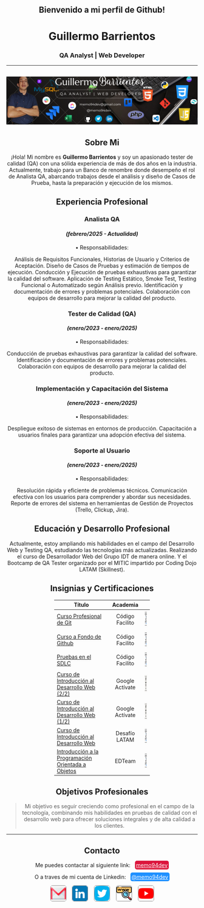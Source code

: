 <style>
   h1, h2, h3, h4, p {
      text-align: center;
   }
   .icon {
      text-align: center;
      margin: 2em;
   }
   table {
      margin: auto;
      /*border-collapse: collapse;*/
      width: 50%;
  }

</style>
## Bienvenido a mi perfil de Github! 
# Guillermo Barrientos
### QA Analyst | Web Developer
--- 
![imagen de portada](img/portadagithub-icons4.png)
---
## Sobre Mi
¡Hola! Mi nombre es **Guillermo Barrientos** y soy un apasionado tester de calidad (QA) con una sólida experiencia de más de dos años en la industria. Actualmente, trabajo para un Banco de renombre donde desempeño el rol de Analista QA, abarcando trabajos desde el análisis y diseño de Casos de Prueba, hasta la preparación y ejecución de los mismos.
## Experiencia Profesional
### Analista QA
#### *(febrero/2025 - Actualidad)*  
•	Responsabilidades:

Análisis de Requisitos Funcionales, Historias de Usuario y Criterios de Aceptación.
Diseño de Casos de Pruebas y estimación de tiempos de ejecución.
Conducción y Ejecución de pruebas exhaustivas para garantizar la calidad del software.
Aplicación de Testing Estático, Smoke Test, Testing Funcional o Automatizado según Análisis previo.
Identificación y documentación de errores y problemas potenciales.
Colaboración con equipos de desarrollo para mejorar la calidad del producto.
### Tester de Calidad (QA)
#### *(enero/2023 - enero/2025)*  
•	Responsabilidades:

Conducción de pruebas exhaustivas para garantizar la calidad del software.
Identificación y documentación de errores y problemas potenciales.
Colaboración con equipos de desarrollo para mejorar la calidad del producto.
### Implementación y Capacitación del Sistema
#### *(enero/2023 - enero/2025)*  
•	Responsabilidades:

Despliegue exitoso de sistemas en entornos de producción.
Capacitación a usuarios finales para garantizar una adopción efectiva del sistema.
### Soporte al Usuario
#### *(enero/2023 - enero/2025)*  
•	Responsabilidades:

Resolución rápida y eficiente de problemas técnicos.
Comunicación efectiva con los usuarios para comprender y abordar sus necesidades.
Reporte de errores del sistema en herramientas de Gestión de Proyectos (Trello, Clickup, Jira).
## Educación y Desarrollo Profesional
Actualmente, estoy ampliando mis habilidades en el campo del Desarrollo Web y Testing QA, estudiando las tecnologías más actualizadas.
Realizando el curso de Desarrollador Web del Grupo IDT de manera online.
Y el Bootcamp de QA Tester organizado por el MITIC impartido por Coding Dojo LATAM (Skillnest).
## Insignias y Certificaciones
| Título | Academia | |
|--|:--:|:--:|
| [Curso Profesional de Git](https://codigofacilito.com/certificates/591f934a-c4a5-484e-a14b-960719b4733f) | Código Facilito | <img alt="Certificado" src="./img/certificado_online.png" width="45px" height="45px"> |
| [Curso a Fondo de Github](https://codigofacilito.com/certificates/086fb020-5f66-4c2c-8cad-805bb8bdc3a8) | Código Facilito | <img alt="Certificado" src="./img/certificado_online.png" width="45px" height="45px"> |
| [Pruebas en el SDLC](https://codigofacilito.com/certificates/a08ccf77-c692-428d-be11-e45d77b2a07d) | Código Facilito | <img alt="Certificado" src="./img/certificado_online.png" width="45px" height="45px"> |
| [Curso de Introducción al Desarrollo Web (2/2)](https://skillshop.exceedlms.com/student/award/ybe3W1yePMouTRaibU19VW4a) | Google Actívate | <img alt="Certificado" src="./img/insignia_online.png" width="45px" height="45px"> |
| [Curso de Introducción al Desarrollo Web (1/2)](https://skillshop.exceedlms.com/student/award/dQBjEhfMPrMqABFRm5HmPmGr) | Google Actívate | <img alt="Certificado" src="./img/insignia_online.png" width="45px" height="45px"> |
| [Curso de Introducción al Desarrollo Web](https://cursos.desafiolatam.com/certificates/fnc0ax1amy) | Desafío LATAM | <img alt="Certificado" src="./img/certificado_online.png" width="45px" height="45px"> |
| [Introducción a la Programación Orientada a Objetos](https://ed.team/u/memo94dev/curso/poo) | EDTeam | <img alt="Certificado" src="./img/certificado_online.png" width="45px" height="45px"> |

## Objetivos Profesionales
> Mi objetivo es seguir creciendo como profesional en el campo de la tecnología, combinando mis habilidades en pruebas de calidad con el desarrollo web para ofrecer soluciones integrales y de alta calidad a los clientes.
--- 
## Contacto
Me puedes contactar al siguiente link:&nbsp;&nbsp; <a href="mailto:memo94dev@gmail.com" style="background-color:crimson; color:white; padding:3px; border-radius: 5px;" title="Enviar Correo">memo94dev</a>

O a traves de mi cuenta de Linkedin:&nbsp;&nbsp; <a href="www.linkedin.com/in/memo94dev" style="background-color:dodgerblue; color:white; padding:3px; border-radius: 5px;" title="Ir a Linkedin">@memo94dev</a>

<div style="text-align: center;">
   <a href="mailto:memo94dev@gmail.com" title="Gmail"><img src="img/gmail-color.png" alt="Gmail" style="width:40px; heigth:40px; border: 1px solid gray; border-radius:5px;"></a>&nbsp;&nbsp;&nbsp; <a href="https://www.likedin.com/in/memo94dev" title="Linkedin"><img src="img/linkedin-color.png" alt="Linkedin" style="width:40px; heigth:35px; border: 1px solid gray; border-radius:5px;"></a>&nbsp;&nbsp;&nbsp; <a href="https://x.com/memo94dev" title="Twitter"><img src="img/twitter-color.png" alt="Twitter" style="width:40px; heigth:35px; border: 1px solid gray; border-radius:5px;"></a>&nbsp;&nbsp;&nbsp; <a href="https://memo94dev.github.io/Portafolio02/" title="Portafolio"><img src="img/web-color02.png" alt="Portafolio" style="width:40px; heigth:40px; border: 1px solid gray; border-radius:5px;"></a>&nbsp;&nbsp;&nbsp; <a href="https://youtube.com/@memo94dev/" title="Youtube"><img src="img/youtube.png" alt="Youtube" style="width:40px; heigth:40px; border: 1px solid gray; border-radius:5px;"></a>
</div>

<!---
memo94dev/memo94dev is a ✨ special ✨ repository because its `README.md` (this file) appears on your GitHub profile.
You can click the Preview link to take a look at your changes.
--->
